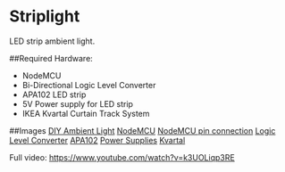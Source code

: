 # Striplight
LED strip ambient light.

##Required Hardware:
- NodeMCU
- Bi-Directional Logic Level Converter
- APA102 LED strip
- 5V Power supply for LED strip
- IKEA Kvartal Curtain Track System

##Images
[DIY Ambient Light](http://imgur.com/OP6Xf9U?)
[NodeMCU](https://goo.gl/photos/71vkDuYzjjEuFG9MA)
[NodeMCU pin connection](https://goo.gl/photos/71vkDuYzjjEuFG9MA)
[Logic Level Converter](https://goo.gl/photos/dSgVwUJYJmQb7kmr9)
[APA102](https://goo.gl/photos/VtbAaQpkpMPBjVHz8)
[Power Supplies](https://goo.gl/photos/KLPHdyhX79gpw6Yc9)
[Kvartal](https://goo.gl/photos/C8Dv6Komr3QxJnL49)

Full video: https://www.youtube.com/watch?v=k3UOLiqp3RE



